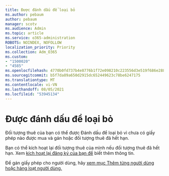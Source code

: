```yaml
---
title: Được đánh dấu để loại bỏ
ms.author: pebaum
author: pebaum
manager: scotv
ms.audience: Admin
ms.topic: article
ms.service: o365-administration
ROBOTS: NOINDEX, NOFOLLOW
localization_priority: Priority
ms.collection: Adm_O365
ms.custom:
- "1500020"
- "4585"
ms.openlocfilehash: 4770b0fd737b4e8776b1f72e098210c223556d3e519f686e2881fa94e84748d1
ms.sourcegitcommit: b5f7da89a650d2915dc652449623c78be6247175
ms.translationtype: MT
ms.contentlocale: vi-VN
ms.lasthandoff: 08/05/2021
ms.locfileid: "53945134"
---
```

# <a name="marked-for-removal"></a>Được đánh dấu để loại bỏ

Đối tượng thuê của bạn có thể được Đánh dấu để loại bỏ vì chưa có giấy phép nào được mua và gán hoặc đối tượng thuê đã hết hạn. 

Bạn có thể kích hoạt lại đối tượng thuê của mình nếu đối tượng thuê đã hết hạn. Xem [kích hoạt lại đăng ký của bạn để](https://docs.microsoft.com/microsoft-365/commerce/subscriptions/reactivate-your-subscription?view=o365-worldwide) biết thêm thông tin.

Để gán giấy phép cho người dùng, hãy [xem mục Thêm từng người dùng hoặc hàng loạt người dùng.](https://support.office.com/article/Assign-or-remove-licenses-for-Office-365-for-business-997596b5-4173-4627-b915-36abac6786dc)
